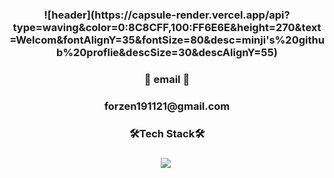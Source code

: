 <h3 align="center" >
![header](https://capsule-render.vercel.app/api?type=waving&color=0:8C8CFF,100:FF6E6E&height=270&text=Welcom&fontAlignY=35&fontSize=80&desc=minji's%20github%20proflie&descSize=30&descAlignY=55)

<h3 align="center"> 💌 email 💌 </h3>
<h3 align="center"> forzen191121@gmail.com

<h3 align="center">🛠Tech Stack🛠</h3>
<h3 align="center">
<img src="https://img.shields.io/badge/Java-007396?style=flat-square&logo=Java&logoColor=white" style="height : auto; margin-left : 10px; margin-right : 10px;"/></a>&nbsp;



<!--
**mjkim05/mjkim05** is a ✨ _special_ ✨ repository because its `README.md` (this file) appears on your GitHub profile.

Here are some ideas to get you started:

- 🔭 I’m currently working on ...
- 🌱 I’m currently learning ...
- 👯 I’m looking to collaborate on ...
- 🤔 I’m looking for help with ...
- 💬 Ask me about ...
- 📫 How to reach me: ...
- 😄 Pronouns: ...
- ⚡ Fun fact: ...
-->
